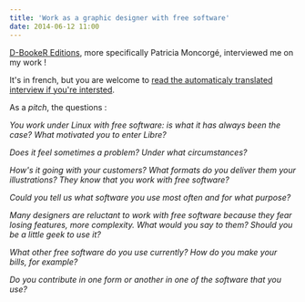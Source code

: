 ```yaml
---
title: 'Work as a graphic designer with free software'
date: 2014-06-12 11:00
---
```


[D-BookeR Editions](http://www.d-booker.fr/), more specifically Patricia Moncorgé, interviewed me on my work !

It's in french, but you are welcome to [read the automaticaly translated interview if you're intersted](http://www.google.com/translate?hl=en&ie=UTF8&sl=fr&tl=en&u=http%3A%2F%2Fwww.d-booker.fr%2Fcontent%2F62-exercer-le-metier-de-graphiste-avec-des-logiciels-libres).

As a *pitch*, the questions :

*You work under Linux with free software: is what it has always been the case? What motivated you to enter Libre?*

*Does it feel sometimes a problem? Under what circumstances?*

*How's it going with your customers? What formats do you deliver them your illustrations? They know that you work with free software?*

*Could you tell us what software you use most often and for what purpose?*

*Many designers are reluctant to work with free software because they fear losing features, more complexity. What would you say to them? Should you be a little geek to use it?*

*What other free software do you use currently? How do you make your bills, for example?*

*Do you contribute in one form or another in one of the software that you use?*
